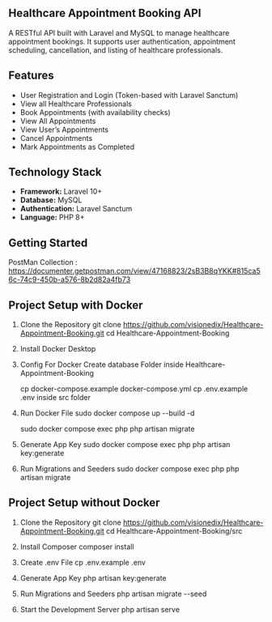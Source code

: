 ## Healthcare Appointment Booking API

A RESTful API built with Laravel and MySQL to manage healthcare appointment bookings.
It supports user authentication, appointment scheduling, cancellation, and listing of healthcare professionals.



## Features

- User Registration and Login (Token-based with Laravel Sanctum)
- View all Healthcare Professionals
- Book Appointments (with availability checks)
- View All Appointments
- View User’s Appointments
- Cancel Appointments 
- Mark Appointments as Completed 

## Technology Stack

- **Framework:** Laravel 10+
- **Database:** MySQL
- **Authentication:** Laravel Sanctum
- **Language:** PHP 8+


## Getting Started

PostMan Collection : https://documenter.getpostman.com/view/47168823/2sB3B8qYKK#815ca56c-74c9-450b-a576-8b2d82a4fb73

## Project Setup with Docker

1. Clone the Repository
   git clone https://github.com/visionedix/Healthcare-Appointment-Booking.git
   cd Healthcare-Appointment-Booking

2. Install Docker Desktop
   
3. Config For Docker 
   Create database Folder inside Healthcare-Appointment-Booking
   
   cp docker-compose.example docker-compose.yml
   cp .env.example .env inside src folder

4. Run Docker File 
   sudo docker compose up --build -d
   
   sudo docker compose exec php php artisan migrate

5. Generate App Key
   sudo docker compose exec php php artisan key:generate

6. Run Migrations and Seeders
   sudo docker compose exec php php artisan migrate



## Project Setup without Docker

1. Clone the Repository
   git clone https://github.com/visionedix/Healthcare-Appointment-Booking.git
   cd Healthcare-Appointment-Booking/src

2. Install Composer
   composer install

3. Create .env File
   cp .env.example .env

4. Generate App Key
   php artisan key:generate

5. Run Migrations and Seeders
   php artisan migrate --seed

6. Start the Development Server
   php artisan serve
